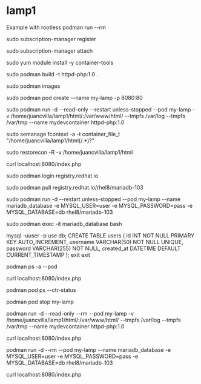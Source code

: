# lamp1
Example with rootless podman run --rm

sudo subscription-manager register

sudo subscription-manager attach

sudo yum module install -y container-tools

sudo podman build -t httpd-php:1.0 .

sudo podman images

sudo podman pod create --name my-lamp -p 8080:80

sudo podman run -d --read-only --restart unless-stopped --pod my-lamp -v /home/juancvilla/lamp1/html/:/var/www/html/ --tmpfs /var/log --tmpfs /var/tmp --name mydevcontainer httpd-php:1.0

sudo semanage fcontext -a -t container_file_t "/home/juancvilla/lamp1/html(/.*)?"

sudo restorecon -R -v /home/juancvilla/lamp1/html

curl localhost:8080/index.php

sudo podman login registry.redhat.io

sudo podman pull registry.redhat.io/rhel8/mariadb-103

sudo podman run -d --restart unless-stopped --pod my-lamp --name mariadb_database -e MYSQL_USER=user -e MYSQL_PASSWORD=pass -e MYSQL_DATABASE=db rhel8/mariadb-103

sudo podman exec -it mariadb_database bash

mysql -uuser -p
use db;
CREATE TABLE users (
    id INT NOT NULL PRIMARY KEY AUTO_INCREMENT,
    username VARCHAR(50) NOT NULL UNIQUE,
    password VARCHAR(255) NOT NULL,
    created_at DATETIME DEFAULT CURRENT_TIMESTAMP
);
exit
exit

podman ps -a --pod

curl localhost:8080/index.php

podman pod ps --ctr-status

podman pod stop my-lamp

podman run -d --read-only --rm --pod my-lamp -v /home/juancvilla/lamp1/html/:/var/www/html/ --tmpfs /var/log --tmpfs /var/tmp --name mydevcontainer httpd-php:1.0

curl localhost:8080/index.php

podman run -d --rm --pod my-lamp --name mariadb_database -e MYSQL_USER=user -e MYSQL_PASSWORD=pass -e MYSQL_DATABASE=db rhel8/mariadb-103

curl localhost:8080/index.php
